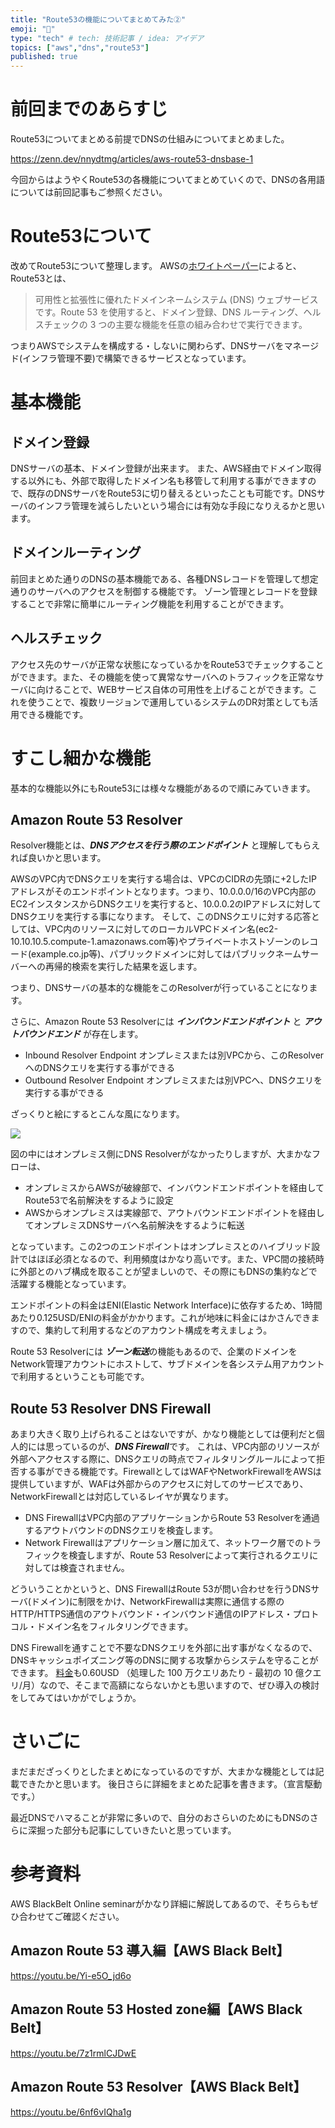 ```yaml
---
title: "Route53の機能についてまとめてみた②"
emoji: "🌟"
type: "tech" # tech: 技術記事 / idea: アイデア
topics: ["aws","dns","route53"]
published: true
---
```


# 前回までのあらすじ

Route53についてまとめる前提でDNSの仕組みについてまとめました。

https://zenn.dev/nnydtmg/articles/aws-route53-dnsbase-1

今回からはようやくRoute53の各機能についてまとめていくので、DNSの各用語については前回記事もご参照ください。


# Route53について

改めてRoute53について整理します。
AWSの[ホワイトペーパー](https://docs.aws.amazon.com/ja_jp/Route53/latest/DeveloperGuide/Welcome.html)によると、Route53とは、

> 可用性と拡張性に優れたドメインネームシステム (DNS) ウェブサービスです。Route 53 を使用すると、ドメイン登録、DNS ルーティング、ヘルスチェックの 3 つの主要な機能を任意の組み合わせで実行できます。

つまりAWSでシステムを構成する・しないに関わらず、DNSサーバをマネージド(インフラ管理不要)で構築できるサービスとなっています。


# 基本機能

## ドメイン登録

DNSサーバの基本、ドメイン登録が出来ます。
また、AWS経由でドメイン取得する以外にも、外部で取得したドメイン名も移管して利用する事ができますので、既存のDNSサーバをRoute53に切り替えるといったことも可能です。DNSサーバのインフラ管理を減らしたいという場合には有効な手段になりえるかと思います。



## ドメインルーティング

前回まとめた通りのDNSの基本機能である、各種DNSレコードを管理して想定通りのサーバへのアクセスを制御する機能です。
ゾーン管理とレコードを登録することで非常に簡単にルーティング機能を利用することができます。


## ヘルスチェック

アクセス先のサーバが正常な状態になっているかをRoute53でチェックすることができます。また、その機能を使って異常なサーバへのトラフィックを正常なサーバに向けることで、WEBサービス自体の可用性を上げることができます。これを使うことで、複数リージョンで運用しているシステムのDR対策としても活用できる機能です。


# すこし細かな機能

基本的な機能以外にもRoute53には様々な機能があるので順にみていきます。

## Amazon Route 53 Resolver

Resolver機能とは、***DNSアクセスを行う際のエンドポイント*** と理解してもらえれば良いかと思います。

AWSのVPC内でDNSクエリを実行する場合は、VPCのCIDRの先頭に+2したIPアドレスがそのエンドポイントとなります。つまり、10.0.0.0/16のVPC内部のEC2インスタンスからDNSクエリを実行すると、10.0.0.2のIPアドレスに対してDNSクエリを実行する事になります。
そして、このDNSクエリに対する応答としては、VPC内のリソースに対してのローカルVPCドメイン名(ec2-10.10.10.5.compute-1.amazonaws.com等)やプライベートホストゾーンのレコード(example.co.jp等)、パブリックドメインに対してはパブリックネームサーバーへの再帰的検索を実行した結果を返します。

つまり、DNSサーバの基本的な機能をこのResolverが行っていることになります。

さらに、Amazon Route 53 Resolverには ***インバウンドエンドポイント*** と ***アウトバウンドエンド*** が存在します。

* Inbound Resolver Endpoint
  オンプレミスまたは別VPCから、このResolverへのDNSクエリを実行する事ができる
* Outbound Resolver Endpoint
  オンプレミスまたは別VPCへ、DNSクエリを実行する事ができる

ざっくりと絵にするとこんな風になります。

![](https://storage.googleapis.com/zenn-user-upload/dfd067e09da5-20230710.png)

図の中にはオンプレミス側にDNS Resolverがなかったりしますが、大まかなフローは、

* オンプレミスからAWSが破線部で、インバウンドエンドポイントを経由してRoute53で名前解決をするように設定
* AWSからオンプレミスは実線部で、アウトバウンドエンドポイントを経由してオンプレミスDNSサーバへ名前解決をするように転送

となっています。この2つのエンドポイントはオンプレミスとのハイブリッド設計ではほぼ必須となるので、利用頻度はかなり高いです。また、VPC間の接続時に外部とのハブ構成を取ることが望ましいので、その際にもDNSの集約などで活躍する機能となっています。

エンドポイントの料金はENI(Elastic Network Interface)に依存するため、1時間あたり0.125USD/ENIの料金がかかります。これが地味に料金にはかさんできますので、集約して利用するなどのアカウント構成を考えましょう。

Route 53 Resolverには ***ゾーン転送***の機能もあるので、企業のドメインをNetwork管理アカウントにホストして、サブドメインを各システム用アカウントで利用するということも可能です。

## Route 53 Resolver DNS Firewall

あまり大きく取り上げられることはないですが、かなり機能としては便利だと個人的には思っているのが、***DNS Firewall***です。
これは、VPC内部のリソースが外部へアクセスする際に、DNSクエリの時点でフィルタリングルールによって拒否する事ができる機能です。FirewallとしてはWAFやNetworkFirewallをAWSは提供していますが、WAFは外部からのアクセスに対してのサービスであり、NetworkFirewallとは対応しているレイヤが異なります。

* DNS FirewallはVPC内部のアプリケーションからRoute 53 Resolverを通過するアウトバウンドのDNSクエリを検査します。
* Network Firewallはアプリケーション層に加えて、ネットワーク層でのトラフィックを検査しますが、Route 53 Resolverによって実行されるクエリに対しては検査されません。

どういうことかというと、DNS FirewallはRoute 53が問い合わせを行うDNSサーバ(ドメイン)に制限をかけ、NetworkFirewallは実際に通信する際のHTTP/HTTPS通信のアウトバウンド・インバウンド通信のIPアドレス・プロトコル・ドメイン名をフィルタリングできます。

DNS Firewallを通すことで不要なDNSクエリを外部に出す事がなくなるので、DNSキャッシュポイズニング等のDNSに関する攻撃からシステムを守ることができます。
[料金](https://aws.amazon.com/jp/route53/pricing/)も0.60USD （処理した 100 万クエリあたり - 最初の 10 億クエリ/月）なので、そこまで高額にならないかとも思いますので、ぜひ導入の検討をしてみてはいかがでしょうか。


# さいごに

まだまだざっくりとしたまとめになっているのですが、大まかな機能としては記載できたかと思います。
後日さらに詳細をまとめた記事を書きます。（宣言駆動です。）

最近DNSでハマることが非常に多いので、自分のおさらいのためにもDNSのさらに深掘った部分も記事にしていきたいと思っています。

# 参考資料

AWS BlackBelt Online seminarがかなり詳細に解説してあるので、そちらもぜひ合わせてご確認ください。

## Amazon Route 53 導入編【AWS Black Belt】

https://youtu.be/Yi-e5O_jd6o

## Amazon Route 53 Hosted zone編【AWS Black Belt】

https://youtu.be/7z1rmlCJDwE

## Amazon Route 53 Resolver【AWS Black Belt】

https://youtu.be/6nf6vIQha1g




